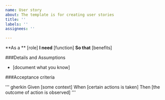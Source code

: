 ```yaml
---
name: User story
about: The template is for creating user stories
title: ''
labels: ''
assignees: ''

---
```


**As a ** [role]
**I need** [function]
**So that** [benefits]

###Details and Assumptions
* [document what you know]

###Acceptance criteria

''' gherkin
Given [some context]
When [certain actions is taken]
Then [the outcome of action is observed]
'''
